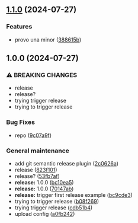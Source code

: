 ## [1.1.0](https://github.com/LetsStreamIt/prova-semantic-release/compare/1.0.0...1.1.0) (2024-07-27)

### Features

* provo una minor ([388615b](https://github.com/LetsStreamIt/prova-semantic-release/commit/388615be5c6f945987b061e0db13b4e0d96d3aa0))

## 1.0.0 (2024-07-27)

### ⚠ BREAKING CHANGES

* release
* release?
* trying trigger release
* trying to trigger release

### Bug Fixes

* repo ([9c07a9f](https://github.com/LetsStreamIt/prova-semantic-release/commit/9c07a9f1bf3621b9e60309ad43a79701cc8e0c6c))

### General maintenance

* add git semantic release plugin ([2c0626a](https://github.com/LetsStreamIt/prova-semantic-release/commit/2c0626a629a37ca629f36a707c3660258e398b76))
* release ([823f101](https://github.com/LetsStreamIt/prova-semantic-release/commit/823f1013ad8dcc59dc066062bffbfbb73408a2df))
* release? ([53fb7af](https://github.com/LetsStreamIt/prova-semantic-release/commit/53fb7aff69c7f8c1055dd71f158de0374cc7b052))
* **release:** 1.0.0 ([bc10ea5](https://github.com/LetsStreamIt/prova-semantic-release/commit/bc10ea5933f6ce99dd3ae64727870fc325a62a51))
* **release:** 1.0.0 ([70147ab](https://github.com/LetsStreamIt/prova-semantic-release/commit/70147ababd2dad5b4c87ec7562088f92e0db65a3))
* **release:** trigger first release example ([bc9cde3](https://github.com/LetsStreamIt/prova-semantic-release/commit/bc9cde3bb94ec03644e69bf234a91519970f61c3))
* trying to trigger release ([b08f269](https://github.com/LetsStreamIt/prova-semantic-release/commit/b08f269dd203d3050d6011e7d028a396e89bcc39))
* trying trigger release ([cdb51b4](https://github.com/LetsStreamIt/prova-semantic-release/commit/cdb51b44406e7c29bfde406cb20d78d3bbe08ed6))
* upload config ([a0fb242](https://github.com/LetsStreamIt/prova-semantic-release/commit/a0fb242d65a117631aacc4e04f118cb2971c8a01))
